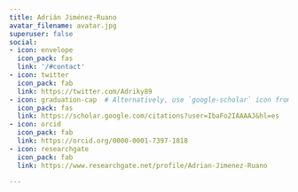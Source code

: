 ```yaml
---
title: Adrián Jiménez-Ruano
avatar_filename: avatar.jpg  
superuser: false
social:
- icon: envelope
  icon_pack: fas
  link: '/#contact'
- icon: twitter
  icon_pack: fab
  link: https://twitter.com/Adriky89
- icon: graduation-cap  # Alternatively, use `google-scholar` icon from `ai` icon pack
  icon_pack: fas
  link: https://scholar.google.com/citations?user=IbaFo2IAAAAJ&hl=es
- icon: orcid
  icon_pack: fab
  link: https://orcid.org/0000-0001-7397-1818
- icon: researchgate
  icon_pack: fab
  link: https://www.researchgate.net/profile/Adrian-Jimenez-Ruano

---
```

